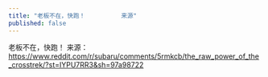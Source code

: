 ```yaml
---
title: "老板不在，快跑！          来源"
published: false
---
```

老板不在，快跑！          来源：https://www.reddit.com/r/subaru/comments/5rmkcb/the_raw_power_of_the_crosstrek/?st=IYPU7RR3&sh=97a98722

